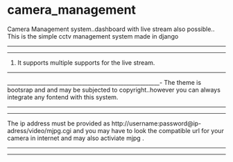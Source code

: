 # camera_management
Camera Management system..dashboard with live stream also possible..
This is the simple cctv management system made in django
_________________________________________________________
_________________________________________________________
1. It supports multiple supports for the live stream.
________________________________________________________
_______________________________________________________-
The theme is bootsrap and and may be subjected to copyright..however you can always 
integrate any fontend with this system.
_________________________________________________
__________________________________________________
The ip address must be provided as http://username:password@ip-adress/video/mjpg.cgi
and you may have to look the compatible url for your camera in internet and may also 
activiate mjpg .
________________________________
__________________________________
